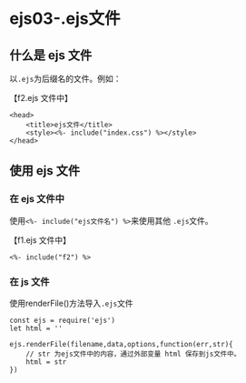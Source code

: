# ejs03-.ejs文件

## 什么是 ejs 文件

以`.ejs`为后缀名的文件。例如：

【f2.ejs 文件中】

```ejs
<head>
    <title>ejs文件</title>
    <style><%- include("index.css") %></style>
</head>
```

## 使用 ejs 文件

### 在 ejs 文件中

使用`<%- include("ejs文件名") %>`来使用其他 `.ejs`文件。

【f1.ejs 文件中】

```ejs
<%- include("f2") %>
```

### 在 js 文件

使用renderFile()方法导入`.ejs`文件

```ejs
const ejs = require('ejs')
let html = ''

ejs.renderFile(filename,data,options,function(err,str){
    // str 为ejs文件中的内容，通过外部变量 html 保存到js文件中。
    html = str
})
```

